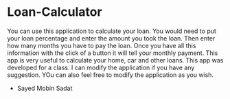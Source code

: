 # Loan-Calculator
You can use this application to calculate your loan. You would need to put your loan percentage and enter the amount you took the loan. Then enter how many months you have to pay the loan. Once you have all this information with the click of a button it will tell your monthly payment. This app is very useful to calculate your home, car and other loans. This app was developed for a class. I can modify the application if you have any suggestion. YOu can also feel free to modify the application as you wish.

 - Sayed Mobin Sadat
